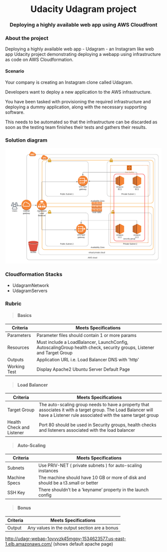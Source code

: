  <h1 align="center">Udacity Udagram project</h1>

  <h3 align="center">
    Deploying a highly available web app using AWS Cloudfront</h3>




### About the project

Deploying a highly available web app - Udagram  - an Instagram like web app
Udacity project demonstrating deploying a webapp using infrastructure as code on AWS Cloudformation.

#### Scenario
Your company is creating an Instagram clone called Udagram.

Developers want to deploy a new application to the AWS infrastructure.

You have been tasked with provisioning the required infrastructure and deploying a dummy application, along with the necessary supporting software.

This needs to be automated so that the infrastructure can be discarded as soon as the testing team finishes their tests and gathers their results.

### Solution diagram
![AWS Cloudformation network and servers](UdagramAWSArchitecture2.png?raw=true "Architecture Diagram")


### Cloudformation Stacks
* UdagramNetwork
* UdagramServers

### Rubric

>#### Basics
|Criteria|Meets Specifications|
|---|---|
|Parameters|Parameter files should contain 1 or more params
|Resources|Must include a LoadBalancer, LaunchConfig, AutoscalingGroup health check, security groups, Listener and Target Group
|Outputs|Application URL i.e. Load Balancer DNS with 'http'
|Working Test| Display Apache2 Ubuntu Server Default Page 


>#### Load Balancer
|Criteria|Meets Specifications|
|---|---|
|Target Group|The auto-scaling group needs to have a property that associates it with a target group. The Load Balancer will have a Listener rule associated with the same target group
|Health Check and Listener|Port 80 should be used in Security groups, health checks and listeners associated with the load balancer

>#### Auto-Scaling
|Criteria|Meets Specifications|
|---|---|
|Subnets|Use PRIV-NET ( private subnets ) for auto-scaling instances
|Machine Specs| The machine should have 10 GB or more of disk and should be a t3.small or better
|SSH Key|There shouldn’t be a ‘keyname’ property in the launch config

>#### Bonus
|Criteria|Meets Specifications|
|---|---|
|Output| Any values in the output section are a bonus

http://udagr-webap-1ovvvzk45mgpy-1534623577.us-east-1.elb.amazonaws.com/
(shows default apache page)
